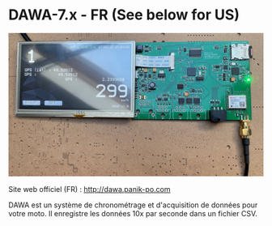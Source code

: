 # DAWA-7.x - FR (See below for US)

![DAWA7](/06-PICTURES/20210307_DEV.jpg?raw=true "DAWA7")

Site web officiel (FR) : http://dawa.panik-po.com

DAWA est un système de chronométrage et d'acquisition de données pour votre moto.
Il enregistre les données 10x par seconde dans un fichier CSV.
